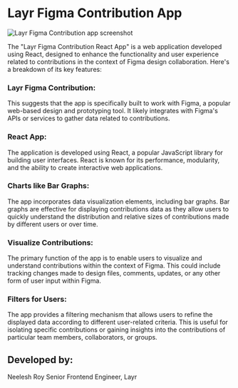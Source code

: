 # Layr Figma Contribution App

![Layr Figma Contribution app screenshot](https://i.ibb.co/GkgkZnD/Screenshot-2023-10-23-at-9-28-10-AM.png)

The "Layr Figma Contribution React App" is a web application developed using React, designed to enhance the functionality and user experience related to contributions in the context of Figma design collaboration. Here's a breakdown of its key features:

### Layr Figma Contribution: 
This suggests that the app is specifically built to work with Figma, a popular web-based design and prototyping tool. It likely integrates with Figma's APIs or services to gather data related to contributions.

### React App: 
The application is developed using React, a popular JavaScript library for building user interfaces. React is known for its performance, modularity, and the ability to create interactive web applications.

### Charts like Bar Graphs: 
The app incorporates data visualization elements, including bar graphs. Bar graphs are effective for displaying contributions data as they allow users to quickly understand the distribution and relative sizes of contributions made by different users or over time.

### Visualize Contributions: 
The primary function of the app is to enable users to visualize and understand contributions within the context of Figma. This could include tracking changes made to design files, comments, updates, or any other form of user input within Figma.

### Filters for Users: 
The app provides a filtering mechanism that allows users to refine the displayed data according to different user-related criteria. This is useful for isolating specific contributions or gaining insights into the contributions of particular team members, collaborators, or groups.

## Developed by:
Neelesh Roy
Senior Frontend Engineer, Layr
